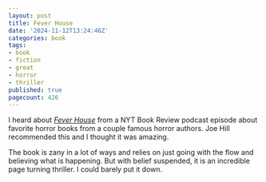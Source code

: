 ```yaml
---
layout: post
title: Fever House
date: '2024-11-12T13:24:46Z'
categories: book
tags:
- book
- fiction
- great
- horror
- thriller
published: true 
pagecount: 426
---
```


I heard about [*Fever House*][book-amaz] from a NYT Book Review podcast episode about favorite
horror books from a couple famous horror authors. Joe Hill recommended this and I thought it was
amazing.

The book is zany in a lot of ways and relies on just going with the flow and believing what is
happening. But with belief suspended, it is an incredible page turning thriller. I could barely put
it down.

[book-amaz]:      https://www.amazon.com/Fever-House-Novel-Keith-Rosson-ebook/dp/B0BP6S1S57
